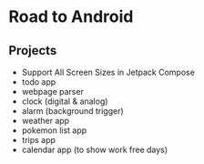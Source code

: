 # Road to Android

## Projects
  
- Support All Screen Sizes in Jetpack Compose
- todo app
- webpage parser
- clock (digital & analog)
- alarm (background trigger)
- weather app
- pokemon list app
- trips app
- calendar app (to show work free days)